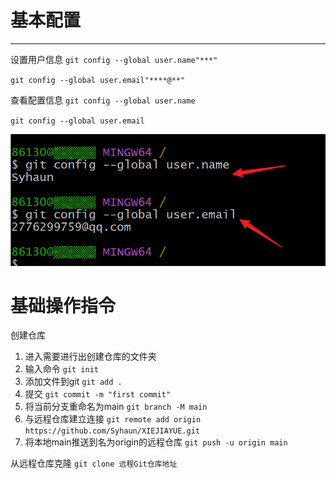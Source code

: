 # 基本配置
---
设置用户信息
`git config --global user.name"***"`

`git config --global user.email"****@**"`

查看配置信息
`git config --global user.name`

`git config --global user.email`

![Alt text](image.png)

# 基础操作指令

创建仓库 
1. 进入需要进行出创建仓库的文件夹
2. 输入命令 
   `git init`
3. 添加文件到git
`git add .`
4. 提交
`git commit -m "first commit"`
5. 将当前分支重命名为main
`git branch -M main`
6. 与远程仓库建立连接
`git remote add origin https://github.com/Syhaun/XIEJIAYUE.git`
7. 将本地main推送到名为origin的远程仓库
`git push -u origin main`

从远程仓库克隆
`git clone 远程Git仓库地址`






